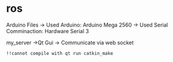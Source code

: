 # ros

Arduino Files
	-> Used Arduino: Arduino Mega 2560
	-> Used Serial Comminaction: Hardware Serial 3

my_server
	->Qt Gui
	-> Communicate via web socket

	!!cannot compile with qt run catkin_make
